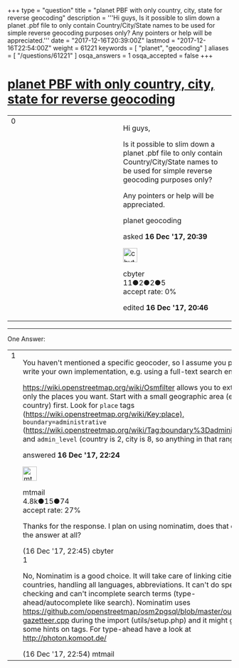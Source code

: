 +++
type = "question"
title = "planet PBF with only country, city, state for reverse geocoding"
description = '''Hi guys, Is it possible to slim down a planet .pbf file to only contain Country/City/State names to be used for simple reverse geocoding purposes only? Any pointers or help will be appreciated.'''
date = "2017-12-16T20:39:00Z"
lastmod = "2017-12-16T22:54:00Z"
weight = 61221
keywords = [ "planet", "geocoding" ]
aliases = [ "/questions/61221" ]
osqa_answers = 1
osqa_accepted = false
+++

<div class="headNormal">

# [planet PBF with only country, city, state for reverse geocoding](/questions/61221/planet-pbf-with-only-country-city-state-for-reverse-geocoding)

</div>

<div id="main-body">

<div id="askform">

<table id="question-table" style="width:100%;">
<colgroup>
<col style="width: 50%" />
<col style="width: 50%" />
</colgroup>
<tbody>
<tr>
<td style="width: 30px; vertical-align: top"><div class="vote-buttons">
<span id="post-61221-upvote" class="ajax-command post-vote up" rel="nofollow" title="I like this post (click again to cancel)"> </span>
<div id="post-61221-score" class="post-score" title="current number of votes">
0
</div>
<span id="post-61221-downvote" class="ajax-command post-vote down" rel="nofollow" title="I dont like this post (click again to cancel)"> </span> <span id="favorite-mark" class="ajax-command favorite-mark" rel="nofollow" title="mark/unmark this question as favorite (click again to cancel)"> </span>
<div id="favorite-count" class="favorite-count">
&#10;</div>
</div></td>
<td><div id="item-right">
<div class="question-body">
<p>Hi guys,</p>
<p>Is it possible to slim down a planet .pbf file to only contain Country/City/State names to be used for simple reverse geocoding purposes only?</p>
<p>Any pointers or help will be appreciated.</p>
</div>
<div id="question-tags" class="tags-container tags">
<span class="post-tag tag-link-planet" rel="tag" title="see questions tagged &#39;planet&#39;">planet</span> <span class="post-tag tag-link-geocoding" rel="tag" title="see questions tagged &#39;geocoding&#39;">geocoding</span>
</div>
<div id="question-controls" class="post-controls">
&#10;</div>
<div class="post-update-info-container">
<div class="post-update-info post-update-info-user">
<p>asked <strong>16 Dec '17, 20:39</strong></p>
<img src="https://secure.gravatar.com/avatar/50b099a979b02728c4af845ffd24ffed?s=32&amp;d=identicon&amp;r=g" class="gravatar" width="32" height="32" alt="cbyter&#39;s gravatar image" />
<p><span>cbyter</span><br />
<span class="score" title="11 reputation points">11</span><span title="2 badges"><span class="badge1">●</span><span class="badgecount">2</span></span><span title="2 badges"><span class="silver">●</span><span class="badgecount">2</span></span><span title="5 badges"><span class="bronze">●</span><span class="badgecount">5</span></span><br />
<span class="accept_rate" title="Rate of the user&#39;s accepted answers">accept rate:</span> <span title="cbyter has no accepted answers">0%</span></p>
</div>
<div class="post-update-info post-update-info-edited">
<p><span> edited <strong>16 Dec '17, 20:46</strong> </span></p>
</div>
</div>
<div id="comments-container-61221" class="comments-container">
&#10;</div>
<div id="comment-tools-61221" class="comment-tools">
&#10;</div>
<div class="clear">
&#10;</div>
<div id="comment-61221-form-container" class="comment-form-container">
&#10;</div>
<div class="clear">
&#10;</div>
</div></td>
</tr>
</tbody>
</table>

------------------------------------------------------------------------

<div class="tabBar">

<span id="sort-top"></span>

<div class="headQuestions">

One Answer:

</div>

</div>

<span id="61225"></span>

<div id="answer-container-61225" class="answer">

<table style="width:100%;">
<colgroup>
<col style="width: 50%" />
<col style="width: 50%" />
</colgroup>
<tbody>
<tr>
<td style="width: 30px; vertical-align: top"><div class="vote-buttons">
<span id="post-61225-upvote" class="ajax-command post-vote up" rel="nofollow" title="I like this post (click again to cancel)"> </span>
<div id="post-61225-score" class="post-score" title="current number of votes">
1
</div>
<span id="post-61225-downvote" class="ajax-command post-vote down" rel="nofollow" title="I dont like this post (click again to cancel)"> </span>
</div></td>
<td><div class="item-right">
<div class="answer-body">
<p>You haven't mentioned a specific geocoder, so I assume you plan to write your own implementation, e.g. using a full-text search engine.</p>
<p><a href="https://wiki.openstreetmap.org/wiki/Osmfilter">https://wiki.openstreetmap.org/wiki/Osmfilter</a> allows you to extract only the places you want. Start with a small geographic area (e.g. one country) first. Look for <code>place</code> tags (<a href="https://wiki.openstreetmap.org/wiki/Key:place),">https://wiki.openstreetmap.org/wiki/Key:place),</a> <code>boundary=administrative</code> (<a href="https://wiki.openstreetmap.org/wiki/Tag:boundary%3Dadministrative)">https://wiki.openstreetmap.org/wiki/Tag:boundary%3Dadministrative)</a> and <code>admin_level</code> (country is 2, city is 8, so anything in that range).</p>
</div>
<div class="answer-controls post-controls">
&#10;</div>
<div class="post-update-info-container">
<div class="post-update-info post-update-info-user">
<p>answered <strong>16 Dec '17, 22:24</strong></p>
<img src="https://secure.gravatar.com/avatar/96aad1e1801b7ea36fba50687924c935?s=32&amp;d=identicon&amp;r=g" class="gravatar" width="32" height="32" alt="mtmail&#39;s gravatar image" />
<p><span>mtmail</span><br />
<span class="score" title="4757 reputation points"><span>4.8k</span></span><span title="15 badges"><span class="silver">●</span><span class="badgecount">15</span></span><span title="74 badges"><span class="bronze">●</span><span class="badgecount">74</span></span><br />
<span class="accept_rate" title="Rate of the user&#39;s accepted answers">accept rate:</span> <span title="mtmail has 50 accepted answers">27%</span></p>
</div>
</div>
<div id="comments-container-61225" class="comments-container">
<span id="61226"></span>
<div id="comment-61226" class="comment">
<div id="post-61226-score" class="comment-score">
&#10;</div>
<div class="comment-text">
<p>Thanks for the response. I plan on using nominatim, does that change the answer at all?</p>
</div>
<div id="comment-61226-info" class="comment-info">
<span class="comment-age">(16 Dec '17, 22:45)</span> <span class="comment-user userinfo">cbyter</span>
</div>
</div>
<span id="61227"></span>
<div id="comment-61227" class="comment">
<div id="post-61227-score" class="comment-score">
1
</div>
<div class="comment-text">
<p>No, Nominatim is a good choice. It will take care of linking cities to countries, handling all languages, abbreviations. It can't do spell-checking and can't incomplete search terms (type-ahead/autocomplete like search). Nominatim uses <a href="https://github.com/openstreetmap/osm2pgsql/blob/master/output-gazetteer.cpp">https://github.com/openstreetmap/osm2pgsql/blob/master/output-gazetteer.cpp</a> during the import (utils/setup.php) and it might give you some hints on tags. For type-ahead have a look at <a href="http://photon.komoot.de/">http://photon.komoot.de/</a></p>
</div>
<div id="comment-61227-info" class="comment-info">
<span class="comment-age">(16 Dec '17, 22:54)</span> <span class="comment-user userinfo">mtmail</span>
</div>
</div>
</div>
<div id="comment-tools-61225" class="comment-tools">
&#10;</div>
<div class="clear">
&#10;</div>
<div id="comment-61225-form-container" class="comment-form-container">
&#10;</div>
<div class="clear">
&#10;</div>
</div></td>
</tr>
</tbody>
</table>

</div>

<div class="paginator-container-left">

</div>

</div>

</div>

